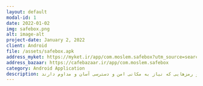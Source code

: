 ```yaml
---
layout: default
modal-id: 1
date: 2022-01-02
img: safebox.png
alt: image-alt
project-date: January 2, 2022
client: Android
file: /assets/safebox.apk
address_myket: https://myket.ir/app/com.moslem.safebox?utm_source=search-ads-gift&utm_medium=cpc
address_bazaar: https://cafebazaar.ir/app/com.moslem.safebox
category: Android Application
description: گاوصندوق برنامه ای است برای نگهداری اطلاعات ، حساب ها و رمزهایی که نیاز به مکانی امن و دسترسی آسان و مداوم دارند.
---
```

